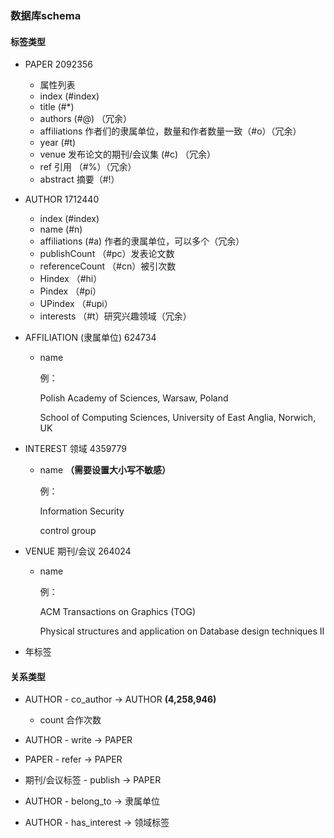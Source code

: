 

### 数据库schema

#### 标签类型

+ PAPER 2092356
  + 属性列表
  + index (#index)
  + title (#*)
  + authors (#@) （冗余）
  + affiliations 作者们的隶属单位，数量和作者数量一致（#o）（冗余）
  + year (#t)
  + venue 发布论文的期刊/会议集 (#c) （冗余）
  + ref 引用 （#%）（冗余）
  + abstract 摘要（#!）

+ AUTHOR 1712440
  + index (#index)
  + name (#n)
  + affiliations (#a) 作者的隶属单位，可以多个（冗余）
  + publishCount （#pc）发表论文数
  + referenceCount （\#cn）被引次数
  + Hindex （#hi）
  + Pindex （#pi）
  + UPindex （#upi）
  + interests （#t）研究兴趣领域（冗余）

+ AFFILIATION (隶属单位) 624734

  + name

    例：

    Polish Academy of Sciences, Warsaw, Poland

    School of Computing Sciences, University of East Anglia, Norwich, UK

+ INTEREST 领域 4359779

  + name **（需要设置大小写不敏感）**

    例：

    Information Security

    control group

+ VENUE 期刊/会议 264024

  + name

    例：

    ACM Transactions on Graphics (TOG)

    Physical structures and application on Database design techniques II

+ 年标签	

#### 关系类型

+ AUTHOR - co_author -> AUTHOR **(4,258,946)**
  + count 合作次数
+ AUTHOR - write ->  PAPER
+ PAPER - refer -> PAPER
+ 期刊/会议标签 - publish -> PAPER



+ AUTHOR - belong_to -> 隶属单位
+ AUTHOR - has_interest -> 领域标签
